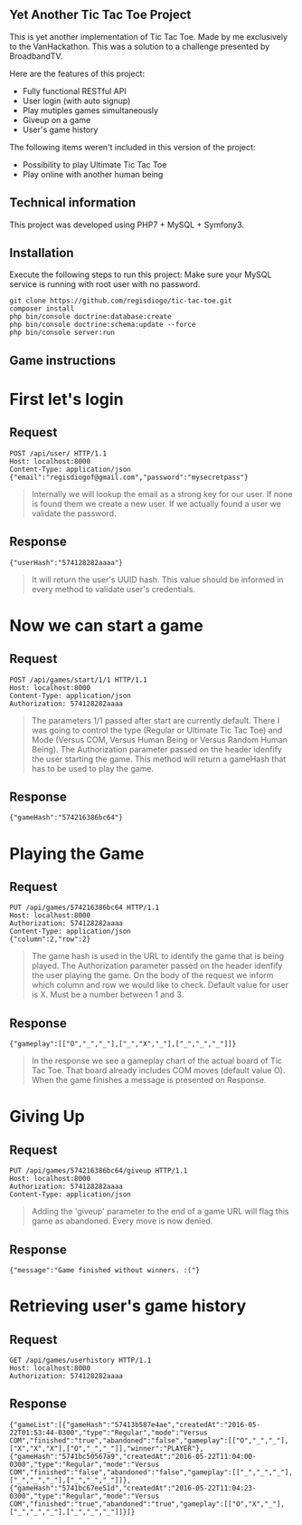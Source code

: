 Yet Another Tic Tac Toe Project
-------------------------------

This is yet another implementation of Tic Tac Toe. Made by me exclusively to the VanHackathon. This was a solution to a challenge presented by BroadbandTV.

Here are the features of this project:
* Fully functional RESTful API
* User login (with auto signup)
* Play mutiples games simultaneously
* Giveup on a game
* User's game history

The following items weren't included in this version of the project:
* Possibility to play Ultimate Tic Tac Toe
* Play online with another human being

Technical information
---------------------

This project was developed using PHP7 + MySQL + Symfony3.

Installation
------------

Execute the following steps to run this project:
Make sure your MySQL service is running with root user with no password.

    git clone https://github.com/regisdiogo/tic-tac-toe.git
    composer install
    php bin/console doctrine:database:create
    php bin/console doctrine:schema:update --force
    php bin/console server:run


Game instructions
-----------------

# First let's login

## Request
    POST /api/user/ HTTP/1.1
    Host: localhost:8000
    Content-Type: application/json
    {"email":"regisdiogof@gmail.com","password":"mysecretpass"}

> Internally we will lookup the email as a strong key for our user. If none is found them we create a new user. If we actually found a user we validate the password.

## Response
    {"userHash":"574128282aaaa"}

> It will return the user's UUID hash. This value should be informed in every method to validate user's credentials.

# Now we can start a game

## Request
    POST /api/games/start/1/1 HTTP/1.1
    Host: localhost:8000
    Content-Type: application/json
    Authorization: 574128282aaaa

> The parameters 1/1 passed after start are currently default. There I was going to control the type (Regular or Ultimate Tic Tac Toe) and Mode (Versus COM, Versus Human Being or Versus Random Human Being).
> The Authorization parameter passed on the header idenfify the user starting the game.
> This method will return a gameHash that has to be used to play the game.

## Response
    {"gameHash":"574216386bc64"}

# Playing the Game

## Request
    PUT /api/games/574216386bc64 HTTP/1.1
    Host: localhost:8000
    Authorization: 574128282aaaa
    Content-Type: application/json
    {"column":2,"row":2}

> The game hash is used in the URL to identify the game that is being played.
> The Authorization parameter passed on the header idenfify the user playing the game.
> On the body of the request we inform which column and row we would like to check. Default value for user is X. Must be a number between 1 and 3.

## Response
    {"gameplay":[["O","_","_"],["_","X","_"],["_","_","_"]]}

> In the response we see a gameplay chart of the actual board of Tic Tac Toe. That board already includes COM moves (default value O).
> When the game finishes a message is presented on Response.

# Giving Up

## Request
    PUT /api/games/574216386bc64/giveup HTTP/1.1
    Host: localhost:8000
    Authorization: 574128282aaaa
    Content-Type: application/json

> Adding the 'giveup' parameter to the end of a game URL will flag this game as abandoned. Every move is now denied.

## Response
    {"message":"Game finished without winners. :("}

# Retrieving user's game history

## Request
    GET /api/games/userhistory HTTP/1.1
    Host: localhost:8000
    Authorization: 574128282aaaa

## Response
    {"gameList":[{"gameHash":"57413b587e4ae","createdAt":"2016-05-22T01:53:44-0300","type":"Regular","mode":"Versus COM","finished":"true","abandoned":"false","gameplay":[["O","_","_"],["X","X","X"],["O","_","_"]],"winner":"PLAYER"},{"gameHash":"5741bc50567a9","createdAt":"2016-05-22T11:04:00-0300","type":"Regular","mode":"Versus COM","finished":"false","abandoned":"false","gameplay":[["_","_","_"],["_","_","_"],["_","_","_"]]},{"gameHash":"5741bc67ee51d","createdAt":"2016-05-22T11:04:23-0300","type":"Regular","mode":"Versus COM","finished":"true","abandoned":"true","gameplay":[["O","X","_"],["_","_","_"],["_","_","_"]]}]}
